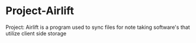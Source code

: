# Project-Airlift
Project: Airlift is a program used to sync files for note taking software's that utilize client side storage
